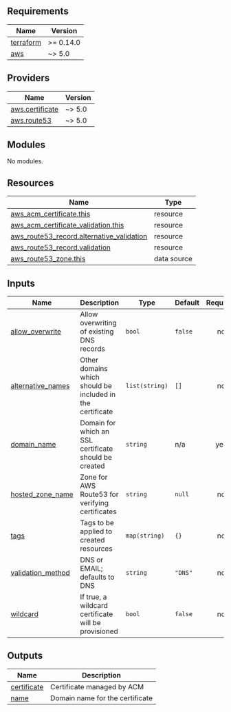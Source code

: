 <!-- BEGIN_TF_DOCS -->
## Requirements

| Name | Version |
|------|---------|
| <a name="requirement_terraform"></a> [terraform](#requirement\_terraform) | >= 0.14.0 |
| <a name="requirement_aws"></a> [aws](#requirement\_aws) | ~> 5.0 |

## Providers

| Name | Version |
|------|---------|
| <a name="provider_aws.certificate"></a> [aws.certificate](#provider\_aws.certificate) | ~> 5.0 |
| <a name="provider_aws.route53"></a> [aws.route53](#provider\_aws.route53) | ~> 5.0 |

## Modules

No modules.

## Resources

| Name | Type |
|------|------|
| [aws_acm_certificate.this](https://registry.terraform.io/providers/hashicorp/aws/latest/docs/resources/acm_certificate) | resource |
| [aws_acm_certificate_validation.this](https://registry.terraform.io/providers/hashicorp/aws/latest/docs/resources/acm_certificate_validation) | resource |
| [aws_route53_record.alternative_validation](https://registry.terraform.io/providers/hashicorp/aws/latest/docs/resources/route53_record) | resource |
| [aws_route53_record.validation](https://registry.terraform.io/providers/hashicorp/aws/latest/docs/resources/route53_record) | resource |
| [aws_route53_zone.this](https://registry.terraform.io/providers/hashicorp/aws/latest/docs/data-sources/route53_zone) | data source |

## Inputs

| Name | Description | Type | Default | Required |
|------|-------------|------|---------|:--------:|
| <a name="input_allow_overwrite"></a> [allow\_overwrite](#input\_allow\_overwrite) | Allow overwriting of existing DNS records | `bool` | `false` | no |
| <a name="input_alternative_names"></a> [alternative\_names](#input\_alternative\_names) | Other domains which should be included in the certificate | `list(string)` | `[]` | no |
| <a name="input_domain_name"></a> [domain\_name](#input\_domain\_name) | Domain for which an SSL certificate should be created | `string` | n/a | yes |
| <a name="input_hosted_zone_name"></a> [hosted\_zone\_name](#input\_hosted\_zone\_name) | Zone for AWS Route53 for verifying certificates | `string` | `null` | no |
| <a name="input_tags"></a> [tags](#input\_tags) | Tags to be applied to created resources | `map(string)` | `{}` | no |
| <a name="input_validation_method"></a> [validation\_method](#input\_validation\_method) | DNS or EMAIL; defaults to DNS | `string` | `"DNS"` | no |
| <a name="input_wildcard"></a> [wildcard](#input\_wildcard) | If true, a wildcard certificate will be provisioned | `bool` | `false` | no |

## Outputs

| Name | Description |
|------|-------------|
| <a name="output_certificate"></a> [certificate](#output\_certificate) | Certificate managed by ACM |
| <a name="output_name"></a> [name](#output\_name) | Domain name for the certificate |
<!-- END_TF_DOCS -->
